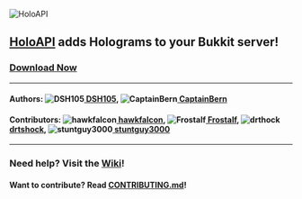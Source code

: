 ![HoloAPI](https://dev.bukkit.org/media/images/70/44/Banner_PNG.png "HoloAPI")
## [HoloAPI](https://dev.bukkit.org/bukkit-plugins/holoapi/) adds Holograms to your Bukkit server!
### [Download Now](https://github.com/DSH105/HoloAPI/releases)
----

#### Authors: ![DSH105](https://minotar.net/avatar/_DSH105_/15)[ DSH105](https://github.com/DSH105), ![CaptainBern](https://minotar.net/avatar/CaptainBern/15)[ CaptainBern](https://github.com/CaptainBern)
#### Contributors: ![hawkfalcon](https://minotar.net/avatar/Hawkfalcon/15)[ hawkfalcon](https://github.com/hawkfalcon), ![Frostalf](https://minotar.net/avatar/MHF_Question/15)[ Frostalf](https://github.com/Frostalf), ![drthock](https://minotar.net/avatar/drtshock/15.png)[ drtshock](https://github.com/drtshock), ![stuntguy3000](https://minotar.net/avatar/stuntguy3000/15)[ stuntguy3000](https://github.com/stuntguy3000)

----

### Need help? Visit the [Wiki](https://github.com/DSH105/HoloAPI/wiki)!
#### Want to contribute? Read [CONTRIBUTING.md](https://github.com/DSH105/HoloAPI/blob/master/CONTRIBUTING.md)!
